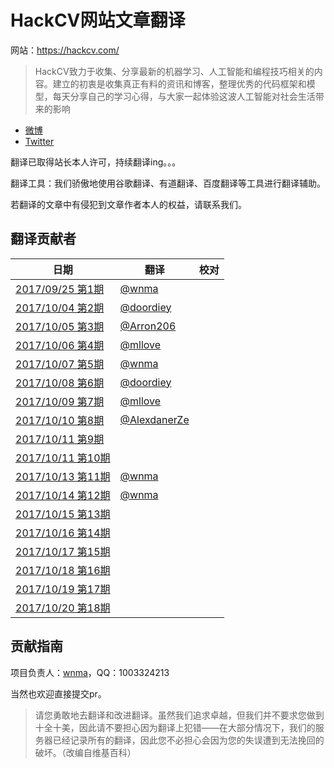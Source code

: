 # HackCV网站文章翻译

网站：https://hackcv.com/

> HackCV致力于收集、分享最新的机器学习、人工智能和编程技巧相关的内容。建立的初衷是收集真正有料的资讯和博客，整理优秀的代码框架和模型，每天分享自己的学习心得，与大家一起体验这波人工智能对社会生活带来的影响

- [微博](https://weibo.com/hackcv)
- [Twitter](https://twitter.com/hackcv)

翻译已取得站长本人许可，持续翻译ing。。。

翻译工具：我们骄傲地使用谷歌翻译、有道翻译、百度翻译等工具进行翻译辅助。

若翻译的文章中有侵犯到文章作者本人的权益，请联系我们。

## 翻译贡献者

| 日期                                                | 翻译                                           | 校对 |
| --------------------------------------------------- | ---------------------------------------------- | ---- |
| [2017/09/25 第1期](https://hackcv.com/daily/p/1/)   | [@wnma](https://github.com/wnma3mz)            |      |
| [2017/10/04 第2期](https://hackcv.com/daily/p/2/)   | [@doordiey](https://github.com/doordiey)       |      |
| [2017/10/05 第3期](https://hackcv.com/daily/p/3/)   | [@Arron206](https://github.com/Arron206)       |      |
| [2017/10/06 第4期](https://hackcv.com/daily/p/4/)   | [@mllove](https://github.com/mllove)           |      |
| [2017/10/07 第5期](https://hackcv.com/daily/p/5/)   | [@wnma](https://github.com/wnma3mz)            |      |
| [2017/10/08 第6期](https://hackcv.com/daily/p/6/)   | [@doordiey](https://github.com/doordiey)       |      |
| [2017/10/09 第7期](https://hackcv.com/daily/p/7/)   | [@mllove](https://github.com/mllove)           |      |
| [2017/10/10 第8期](https://hackcv.com/daily/p/8/)   | [@AlexdanerZe](https://github.com/AlexdanerZe) |      |
| [2017/10/11 第9期](https://hackcv.com/daily/p/9/)   |                                                |      |
| [2017/10/11 第10期](https://hackcv.com/daily/p/10/) |                                                |      |
| [2017/10/13 第11期](https://hackcv.com/daily/p/11/) | [@wnma](https://github.com/wnma3mz)            |      |
| [2017/10/14 第12期](https://hackcv.com/daily/p/12/) | [@wnma](https://github.com/wnma3mz)            |      |
| [2017/10/15 第13期](https://hackcv.com/daily/p/13/) |                                                |      |
| [2017/10/16 第14期](https://hackcv.com/daily/p/14/) |                                                |      |
| [2017/10/17 第15期](https://hackcv.com/daily/p/15/) |                                                |      |
| [2017/10/18 第16期](https://hackcv.com/daily/p/16/) |                                                |      |
| [2017/10/19 第17期](https://hackcv.com/daily/p/17/) |                                                |      |
| [2017/10/20 第18期](https://hackcv.com/daily/p/18/) |                                                |      |

## 贡献指南

项目负责人：[wnma](https://github.com/wnma3mz)，QQ：1003324213

当然也欢迎直接提交pr。

> 请您勇敢地去翻译和改进翻译。虽然我们追求卓越，但我们并不要求您做到十全十美，因此请不要担心因为翻译上犯错——在大部分情况下，我们的服务器已经记录所有的翻译，因此您不必担心会因为您的失误遭到无法挽回的破坏。（改编自维基百科）

